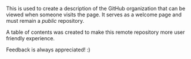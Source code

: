 This is used to create a description of the GitHub organization that can be viewed when someone visits the page. It serves as a welcome page and must remain a *public* repository. 

A table of contents was created to make this remote repository more user friendly experience.

Feedback is always appreciated! :)